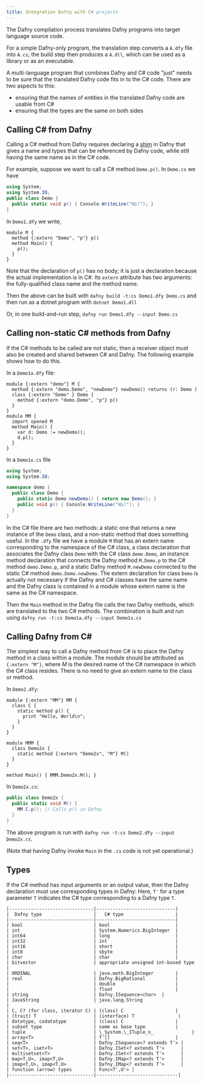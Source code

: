 ```yaml
---
title: Integration Dafny with C# projects
---
```


The Dafny compilation process translates Dafny programs into target language
source code. 

For a simple Dafny-only program, the translation step converts a `A.dfy` file into `A.cs`;
the build step then produces a `A.dll`, which can be used as a library or as an executable.

A multi-language program that combines Dafny and C#
code "just" needs to be sure that the translated Dafny code fits in
to the C# code. There are two aspects to this:
- ensuring that the names of entities in the translated Dafny code are usable from C#
- ensuring that the types are the same on both sides

## Calling C# from Dafny

Calling a C# method from Dafny requires declaring a [shim](https://en.wikipedia.org/wiki/Shim_(computing)) in Dafny that gives a name and types
that can be referenced by Dafny code, while still having the same name as in the C# code.

For example, suppose we want to call a C# method `Demo.p()`. In `Demo.cs` we have
```cs
using System;
using System.IO;
public class Demo {
  public static void p() { Console.WriteLine("Hi!"); }
}
```
In `Demo1.dfy` we write,
```dafny
module M {
  method {:extern "Demo", "p"} p() 
  method Main() {
    p();
  }
}
```
Note that the declaration of `p()` has no body; it is just a declaration because the actual implementation is in C#.
Its `extern` attribute has two arguments: the fully-qualified class name and the method name.

Then the above can be built with
`dafny build -t:cs Demo1.dfy Demo.cs`
and then run as a dotnet program with
`dotnet Demo1.dll`

Or, in one build-and-run step, 
`dafny run Demo1.dfy --input Demo.cs`

## Calling non-static C# methods from Dafny

If the C# methods to be called are not static, then a receiver object
must also be created and shared between C# and Dafny. The following
example shows how to do this.

In a `Demo1a.dfy` file:
```dafny
module {:extern "demo"} M {
  method {:extern "demo.Demo", "newDemo"} newDemo() returns (r: Demo )
  class {:extern "Demo" } Demo {
    method {:extern "demo.Demo", "p"} p()
  }
}
module MM {
  import opened M
  method Main() {
    var d: Demo := newDemo();
    d.p();
  }
}
```
In a `Demo1x.cs` file
```cs
using System;
using System.IO;

namespace demo {
  public class Demo {
    public static Demo newDemo() { return new Demo(); }
    public void p() { Console.WriteLine("Hi!"); }
  }
}
```
In the C# file there are two methods: a static one that returns a new instance of the `Demo` class, and a non-static method that does something useful.
In the `.dfy` file we have a module `M` that has an extern name corresponding
to the namespace of the C# class, a class declaration that associates the
Dafny class `Demo` with the C# class `demo.Demo`, an instance method
declaration that connects the Dafny method `M.Demo.p` to the C# method
`demo.Demo.p`, and a static Dafny method `M.newDemo` connected to the
static C# method `demo.Demo.newDemo`.
The extern declaration for class `Demo` is actually not necessary if the
Dafny and C# classes have the same name and the Dafny class is contained in
a module whose extern name is the same as the C# namespace.

Then the `Main` method in the Dafny file calls the two Dafny methods, which are
translated to the two C# methods. The combination is built and run using
`dafny run -t:cs Demo1a.dfy --input Demo1x.cs`

## Calling Dafny from C#

The simplest way to call a Dafny method from C# is to place the Dafny
method in a class within a module. The module should be attributed as
`{:extern "M"}`, where _M_ is the desired name of the C# namespace in
which the C# class resides. There is no need to give an extern name to the
class or method.

In `Demo2.dfy`:
```dafny
module {:extern "MM"} MM {
  class C {
    static method p() {
      print "Hello, World\n";
    }
  }
}

module MMM {
  class Demo2x {
    static method {:extern "Demo2x", "M"} M()
  }
}

method Main() { MMM.Demo2x.M(); }
```
In `Demo2x.cs`:
```cs
public class Demo2x {
  public static void M() {
    MM.C.p(); // Calls p() in Dafny
  }
}
```

The above program is run with `dafny run -t:cs Demo2.dfy --input Demo2x.cs`.

(Note that having Dafny invoke `Main` in the `.cs` code is not yet operational.)

## Types

If the C# method has input arguments or an output value, then the Dafny declaration must use
corresponding types in Dafny:
Here, `T'` for a type parameter `T` indicates the C# type corresponding to a Dafny type `T`.
```
|-------------------------------|-----------------------------|
|  Dafny type                   |   C# type                   |
|-------------------------------|-----------------------------|
| bool                          | bool                        |
| int                           | System.Numerics.BigInteger  |
| int64                         | long                        |
| int32                         | int                         |
| int16                         | short                       |
| int8                          | sbyte                       |
| char                          | char                        |
| bitvector                     | appropriate unsigned int-based type  |
| ORDINAL                       | java.math.BigInteger        |
| real                          | Dafny.BigRational           |
|                               | double                      |
|                               | float                       |
| string                        | Dafny.ISequence<char>  |
| JavaString                    | java.lang.String                        |
| C, C? (for class, iterator C) | (class) C                   |
| (trait) T                     | (interface) T                |
| datatype, codatatype          | (class) C                   |
| subset type                   | same as base type           |
| tuple                         | \_System.\_ITuple_n_              |
| array<T>                      | T'[]                        |
| seq<T>                        | Dafny.ISequence<? extends T'> |
| set<T>, iset<T>               | Dafny.ISet<? extends T'>      |
| multisetset<T>                | Dafny.ISet<? extends T'>      |
| map<T,U>, imap<T,U>           | Dafny.IMap<? extends T'>      |
| imap<T,U>, imap<T,U>          | Dafny.IMap<? extends T'>      |
| function (arrow) types        | Func<T',U'> |
|-------------------------------|------------------------------|

